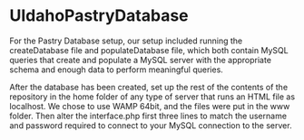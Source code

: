 # UIdahoPastryDatabase

For the Pastry Database setup, our setup included running the createDatabase file and populateDatabase file, which both contain MySQL queries that create and populate a MySQL server with the appropriate schema and enough data to perform meaningful queries.

After the database has been created, set up the rest of the contents of the repository in the home folder of any type of server that runs an HTML file as localhost. We chose to use WAMP 64bit, and the files were put in the www folder. Then alter the interface.php first three lines to match the username and password required to connect to your MySQL connection to the server. 
